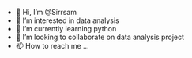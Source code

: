- 👋 Hi, I’m @Sirrsam 
- 👀 I’m interested in data analysis
- 🌱 I’m currently learning python
- 💞️ I’m looking to collaborate on data analysis project
- 📫 How to reach me ...

<!---
Sirrsam/Sirrsam is a ✨ special ✨ repository because its `README.md` (this file) appears on your GitHub profile.
You can click the Preview link to take a look at your changes.
--->
